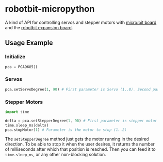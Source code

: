 # robotbit-micropython

A kind of API for controlling servos and stepper motors with [micro:bit board](https://microbit.org/) and the [robotbit expansion board](https://www.kittenbot.cc/products/robotbit-robotics-expansion-board-for-micro-bit).

## Usage Example

### Initialize
```python
pca = PCA9685()
```

### Servos

```python
pca.setServoDegree(1, 90) # First parameter is Servo (1..8). Second parameter is angle in degrees (1..180).
```

### Stepper Motors

```python
import time

delta = pca.setStepperDegree(1, 90) # First parameter is stepper motor (1..2). Second parameter is angle in degrees (-360..360).
time.sleep_ms(delta)
pca.stopMotor(1) # Parameter is the motor to stop (1..2)
```

The `setStepperDegree` method just gets the motor running in the desired direction.
To be able to stop it when the user desires, it returns the number of milliseconds after which that position is reached. Then you can feed it to
`time.sleep_ms`, or any other non-blocking solution.
